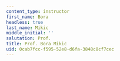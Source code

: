 ```yaml
---
content_type: instructor
first_name: Bora
headless: true
last_name: Mikic
middle_initial: ''
salutation: Prof.
title: Prof. Bora Mikic
uid: 0cab7fcc-f595-52e8-d6fa-3848c8cf7cec
---
```

